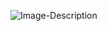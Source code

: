 ![Image-Description](https://www.canva.com/design/DAFBitK7t60/pe3gcjW4jTRKybuGZQl6RA/view?utm_content=DAFBitK7t60&utm_campaign=designshare&utm_medium=link&utm_source=viewer)
